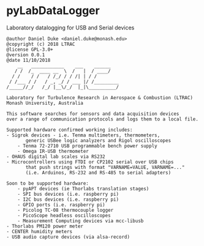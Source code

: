 # pyLabDataLogger
Laboratory datalogging for USB and Serial devices

    @author Daniel Duke <daniel.duke@monash.edu>
    @copyright (c) 2018 LTRAC
    @license GPL-3.0+
    @version 0.0.1
    @date 11/10/2018
        __   ____________    ___    ______    
       / /  /_  ____ __  \  /   |  / ____/    
      / /    / /   / /_/ / / /| | / /         
     / /___ / /   / _, _/ / ___ |/ /_________ 
    /_____//_/   /_/ |__\/_/  |_|\__________/ 

    Laboratory for Turbulence Research in Aerospace & Combustion (LTRAC)
    Monash University, Australia

    This software searches for sensors and data acquisition devices
    over a range of communication protocols and logs them to a local file.
    
    Supported hardware confirmed working includes:
	- Sigrok devices - i.e. Tenma multimeters, thermometers,
           generic USBee logic analyzers and Rigol oscilloscopes
        - Tenma 72-2710 USB programmable bench power supply
        - Omega IR-USB thermometer 
	- OHAUS digital lab scales via RS232
	- Microcontrollers using FTDI or CP2102 serial over USB chips
           that push strings with format "VARNAME=VALUE, VARNAME=..."
           (i.e. Arduinos, RS-232 and RS-485 to serial adapters)

    Soon to be supported hardware:
        - pyAPT devices (ie Thorlabs translation stages)
        - SPI bus devices (i.e. raspberry pi)
        - I2C bus devices (i.e. raspberry pi)
        - GPIO ports (i.e. raspberry pi)
        - Picolog TC-08 thermocouple logger
        - PicoScope headless oscilloscopes
        - Measurement Computing devices via mcc-libusb
	- Thorlabs PM120 power meter
	- CENTER humidity meters
	- USB audio capture devices (via alsa-record)